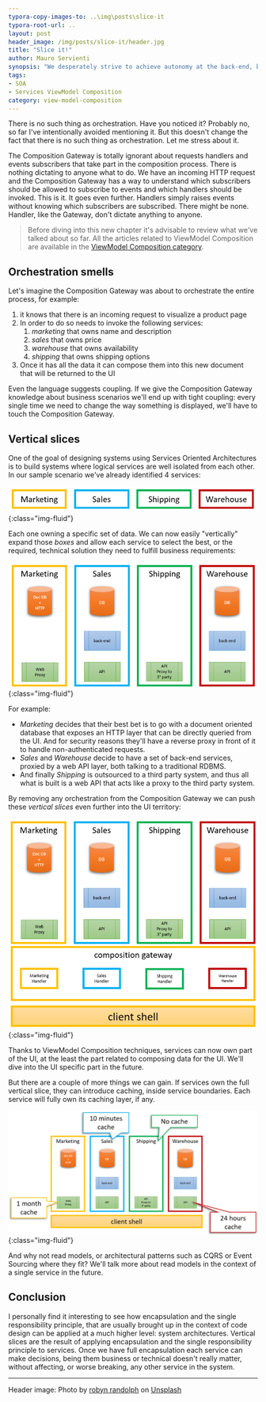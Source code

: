 ```yaml
---
typora-copy-images-to: ..\img\posts\slice-it
typora-root-url: ..
layout: post
header_image: /img/posts/slice-it/header.jpg
title: "Slice it!"
author: Mauro Servienti
synopsis: "We desperately strive to achieve autonomy at the back-end, but not so much when it comes to front-ends. Using ViewModel Composition techniques we can achieve autonomy at the front-end as well. There should not be any such thing as orchestration, though."
tags:
- SOA
- Services ViewModel Composition
category: view-model-composition
---
```


There is no such thing as orchestration. Have you noticed it? Probably no, so far I've intentionally avoided mentioning it. But this doesn't change the fact that there is no such thing as orchestration. Let me stress about it.

The Composition Gateway is totally ignorant about requests handlers and events subscribers that take part in the composition process. There is nothing dictating to anyone what to do. We have an incoming HTTP request and the Composition Gateway has a way to understand which subscribers should be allowed to subscribe to events and which handlers should be invoked. This is it.
It goes even further. Handlers simply raises events without knowing which subscribers are subscribed. There might be none. Handler, like the Gateway, don't dictate anything to anyone.

> Before diving into this new chapter it's advisable to review what we've talked about so far. All the articles related to ViewModel Composition are available in the [ViewModel Composition category](/categories/view-model-composition.html).

## Orchestration smells

Let's imagine the Composition Gateway was about to orchestrate the entire process, for example:

1. it knows that there is an incoming request to visualize a product page
2. In order to do so needs to invoke the following services:
   1. *marketing* that owns name and description
   2. *sales* that owns price
   3. *warehouse* that owns availability
   4. *shipping* that owns shipping options
3. Once it has all the data it can compose them into this new document that will be returned to the UI

Even the language suggests coupling. If we give the Composition Gateway knowledge about business scenarios we'll end up with tight coupling: every single time we need to change the way something is displayed, we'll have to touch the Composition Gateway.

## Vertical slices

One of the goal of designing systems using Services Oriented Architectures is to build systems where logical services are well isolated from each other. In our sample scenario we've already identified 4 services:

![1554816278658](/img/posts/slice-it/1554816278658.png){:class="img-fluid"}

Each one owning a specific set of data. We can now easily "vertically" expand those *boxes* and allow each service to select the best, or the required, technical solution they need to fulfill business requirements:

![1554820440408](/img/posts/slice-it/1554820440408.png){:class="img-fluid"}

For example:

* *Marketing* decides that their best bet is to go with a document oriented database that exposes an HTTP layer that can be directly queried from the UI. And for security reasons they'll have a reverse proxy in front of it to handle non-authenticated requests.
* *Sales* and *Warehouse* decide to have a set of back-end services, proxied by a web API layer, both talking to a traditional RDBMS.
* And finally *Shipping* is outsourced to a third party system, and thus all what is built is a web API that acts like a proxy to the third party system.

By removing any orchestration from the Composition Gateway we can push these *vertical slices* even further into the UI territory:

![1554820929840](/img/posts/slice-it/1554820929840.png){:class="img-fluid"}

Thanks to ViewModel Composition techniques, services can now own part of the UI, at the least the part related to composing data for the UI. We'll dive into the UI specific part in the future.

But there are a couple of more things we can gain. If services own the full vertical slice, they can introduce caching, inside service boundaries. Each service will fully own its caching layer, if any.

![1554821193620](/img/posts/slice-it/1554821193620.png){:class="img-fluid"}

And why not read models, or architectural patterns such as CQRS or Event Sourcing where they fit? We'll talk more about read models in the context of a single service in the future.

## Conclusion

I personally find it interesting to see how encapsulation and the single responsibility principle, that are usually brought up in the context of code design can be applied at a much higher level: system architectures. Vertical slices are the result of applying encapsulation and the single responsibility principle to services. Once we have full encapsulation each service can make decisions, being them business or technical doesn't really matter, without affecting, or worse breaking, any other service in the system.

---

Header image: Photo by [robyn randolph](https://unsplash.com/photos/kSYWR4iatNk?utm_source=unsplash&utm_medium=referral&utm_content=creditCopyText) on [Unsplash](https://unsplash.com/search/photos/slice?utm_source=unsplash&utm_medium=referral&utm_content=creditCopyText)

